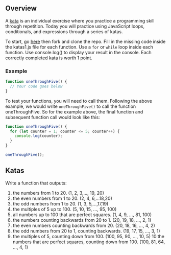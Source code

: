 ## Overview

A [kata](<https://en.wikipedia.org/wiki/Kata_(programming)>) is an individual exercise where you practice a programming skill through repetition. Today you will practice using JavaScript loops, conditionals, and expressions through a series of katas.

To start, go [here](https://gitlab.com/kenzie-academy/se/fe/getting-started-with-javascript/s_js-katas-1) then fork and clone the repo.
Fill in the missing code inside the katas1.js file for each function. Use a `for` or `while` loop inside each function. Use console.log() to display your result in the console. Each correctly completed kata is worth 1 point.

### Example

```js
function oneThroughFive() {
  // Your code goes below
}
```

To test your functions, you will need to call them. Following the above example,
we would write `oneThroughFive()` to call the function oneThroughFive.
So for the example above, the final function and subsequent function call would look
like this:

```js
function oneThroughFive() {
  for (let counter = 1; counter <= 5; counter++) {
    console.log(counter);
  }
}

oneThroughFive();
```

## Katas

Write a function that outputs:
1. the numbers from 1 to 20. (1, 2, 3,..., 19, 20)
2. the even numbers from 1 to 20. (2, 4, 6,...18,20)
3. the odd numbers from 1 to 20. (1, 3, 5,...,17,19)
4. the multiples of 5 up to 100. (5, 10, 15, ..., 95, 100)
5. all numbers up to 100 that are perfect squares. (1, 4, 9, ..., 81, 100)
6. the numbers counting backwards from 20 to 1. (20, 19, 18, ..., 2, 1)
7. the even numbers counting backwards from 20. (20, 18, 16, ..., 4, 2)
8. the odd numbers from 20 to 1, counting backwards. (19, 17, 15, ..., 3, 1)
9. the multiples of 5, counting down from 100. (100, 95, 90, ..., 10, 5)
10.the numbers that are perfect squares, counting down from 100. (100, 81, 64, ..., 4, 1)
